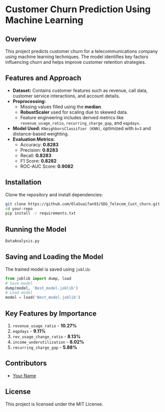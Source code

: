 # Customer Churn Prediction Using Machine Learning

## Overview
This project predicts customer churn for a telecommunications company using machine learning techniques. The model identifies key factors influencing churn and helps improve customer retention strategies.

## Features and Approach
- **Dataset:** Contains customer features such as revenue, call data, customer service interactions, and account details.
- **Preprocessing:**
  - Missing values filled using the **median**.
  - **RobustScaler** used for scaling due to skewed data.
  - Feature engineering includes derived metrics like `revenue_usage_ratio`, `recurring_charge_gap`, and `eqpdays`.
- **Model Used:** `KNeighborsClassifier (KNN)`, optimized with `k=3` and distance-based weighting.
- **Evaluation Metrics:**
  - Accuracy: **0.8283**
  - Precision: **0.8283**
  - Recall: **0.8283**
  - F1 Score: **0.8282**
  - ROC-AUC Score: **0.9082**

## Installation
Clone the repository and install dependencies:
```bash
git clone https://github.com/OlaSuaifan93/SDG_Telecom_Cust_churn.git
cd your-repo
pip install -r requirements.txt

```

## Running the Model
```bash
DataAnalysis.py
```

## Saving and Loading the Model
The trained model is saved using `joblib`:
```python
from joblib import dump, load
# Save model
dump(model, 'Best_model.joblib')
# Load model
model = load('Best_model.joblib')
```

## Key Features by Importance
1. `revenue_usage_ratio` - **10.27%**
2. `eqpdays` - **9.11%**
3. `rev_usage_change_ratio` - **8.13%**
4. `income_underutilization` - **8.02%**
5. `recurring_charge_gap` - **5.88%**

## Contributors
- [Your Name](https://github.com/yourusername)

## License
This project is licensed under the MIT License.

